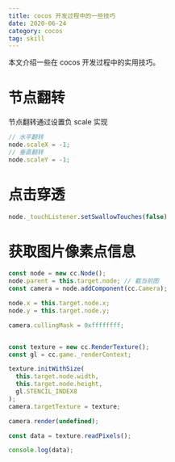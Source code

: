 ```yaml
---
title: cocos 开发过程中的一些技巧
date: 2020-06-24
category: cocos
tag: skill
---
```


本文介绍一些在 cocos 开发过程中的实用技巧。

<!-- more -->

# 节点翻转

节点翻转通过设置负 scale 实现
```js
// 水平翻转
node.scaleX = -1;
// 垂直翻转
node.scaleY = -1;
```

# 点击穿透

```js
node._touchListener.setSwallowTouches(false)
```

# 获取图片像素点信息

```js
const node = new cc.Node();
node.parent = this.target.node; // 截当前图
const camera = node.addComponent(cc.Camera);

node.x = this.target.node.x;
node.y = this.target.node.y;

camera.cullingMask = 0xffffffff;


const texture = new cc.RenderTexture();
const gl = cc.game._renderContext;

texture.initWithSize(
  this.target.node.width,
  this.target.node.height,
  gl.STENCIL_INDEX8
);
camera.targetTexture = texture;

camera.render(undefined);

const data = texture.readPixels();

console.log(data);
```


